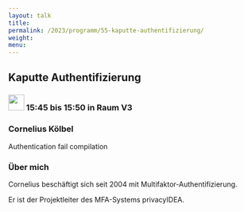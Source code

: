 ```yaml
---
layout: talk
title:
permalink: /2023/programm/55-kaputte-authentifizierung/
weight:
menu:
---
```

## Kaputte Authentifizierung

### <img height = "32" src="../../../images/lightning.svg"> 15:45 bis 15:50 in Raum V3

### Cornelius Kölbel

Authentication fail compilation

### Über mich

Cornelius beschäftigt sich seit 2004 mit Multifaktor-Authentifizierung.   
Er ist der Projektleiter des MFA-Systems privacyIDEA.

